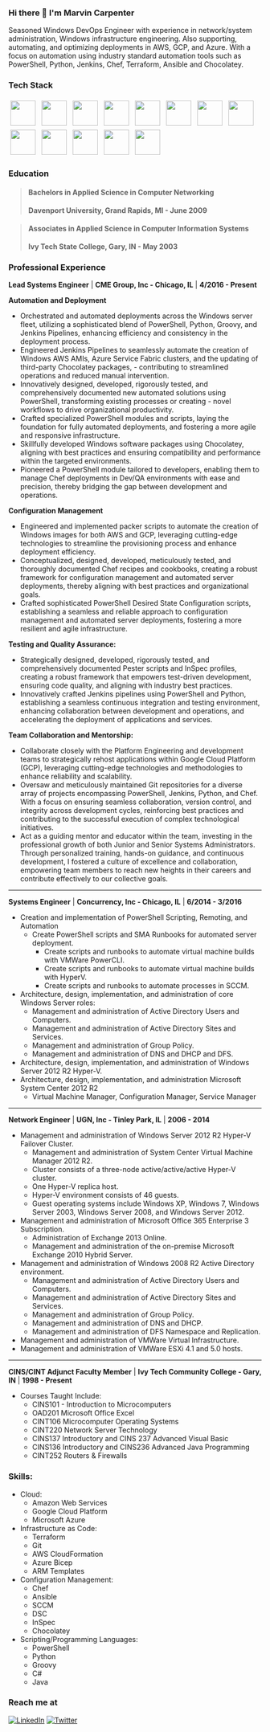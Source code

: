 ### Hi there 👋 I'm Marvin Carpenter

<!--
**mcarpenter2840/mcarpenter2840** is a ✨ _special_ ✨ repository because its `README.md` (this file) appears on your GitHub profile.

Here are some ideas to get you started:

- 🔭 I’m currently working on ...
- 🌱 I’m currently learning ...
- 👯 I’m looking to collaborate on ...
- 🤔 I’m looking for help with ...
- 💬 Ask me about ...
- 📫 How to reach me: ...
- 😄 Pronouns: ...
- ⚡ Fun fact: ...
-->
<p>
    Seasoned Windows DevOps Engineer with experience in network/system administration, Windows infrastructure engineering. Also supporting, automating, and optimizing deployments in AWS, GCP, and Azure. With a focus on automation using industry standard automation tools such as PowerShell, Python, Jenkins, Chef, Terraform, Ansible and Chocolatey.
</p>

### Tech Stack
<p>
    <img height="50" width="50" src="https://simpleicons.org/icons/amazonaws.svg" style="vertical-align:top; margin:4px"/>
    <img height="50" width="50" src="https://simpleicons.org/icons/ansible.svg"  style="vertical-align:top; margin:4px"/>
    <img height="50" width="50" src="https://simpleicons.org/icons/microsoftazure.svg" style="vertical-align:top; margin:4px" />
    <img height="50" width="50" src="https://simpleicons.org/icons/powershell.svg" style="vertical-align:top; margin:4px"/>
    <img height="50" width="50" src="https://simpleicons.org/icons/chef.svg" style="vertical-align:top; margin:4px"/>
    <img height="50" width="50" src="https://simpleicons.org/icons/terraform.svg" style="vertical-align:top; margin:4px"/>
    <img height="50" width="50" src="https://simpleicons.org/icons/docker.svg" style="vertical-align:top; margin:4px"/>
    <img height="50" width="50" src="https://simpleicons.org/icons/kubernetes.svg" style="vertical-align:top; margin:4px"/>
    <img height="50" width="50" src="https://simpleicons.org/icons/chocolatey.svg" style="vertical-align:top; margin:4px"/>
    <img height="50" width="50" src="https://simpleicons.org/icons/jenkins.svg" style="vertical-align:top; margin:4px"/>
    <img height="50" width="50" src="https://simpleicons.org/icons/googlecloud.svg" style="vertical-align:top; margin:4px"/>
    <img height="50" width="50" src="https://simpleicons.org/icons/windows.svg" style="vertical-align:top; margin:4px"/>
    <img height="50" width="50" src="https://simpleicons.org/icons/linux.svg" style="vertical-align:top; margin:4px"/>
</p>

### Education
> #### **Bachelors in Applied Science in Computer Networking**
> **Davenport University, Grand Rapids, MI - June 2009**

> #### **Associates in Applied Science in Computer Information Systems**
> **Ivy Tech State College, Gary, IN - May 2003**

### Professional Experience
**Lead Systems Engineer** | **CME Group, Inc - Chicago, IL** | **4/2016 - Present**

**Automation and Deployment**
- Orchestrated and automated deployments across the Windows server fleet, utilizing a sophisticated blend of PowerShell, Python, Groovy, and Jenkins Pipelines, enhancing efficiency and consistency in the deployment process.
- Engineered Jenkins Pipelines to seamlessly automate the creation of Windows AWS AMIs, Azure Service Fabric clusters, and the updating of third-party Chocolatey packages, - contributing to streamlined operations and reduced manual intervention.
- Innovatively designed, developed, rigorously tested, and comprehensively documented new automated solutions using PowerShell, transforming existing processes or creating - novel workflows to drive organizational productivity.
- Crafted specialized PowerShell modules and scripts, laying the foundation for fully automated deployments, and fostering a more agile and responsive infrastructure.
- Skillfully developed Windows software packages using Chocolatey, aligning with best practices and ensuring compatibility and performance within the targeted environments.
- Pioneered a PowerShell module tailored to developers, enabling them to manage Chef deployments in Dev/QA environments with ease and precision, thereby bridging the gap between development and operations.

**Configuration Management**
- Engineered and implemented packer scripts to automate the creation of Windows images for both AWS and GCP, leveraging cutting-edge technologies to streamline the provisioning process and enhance deployment efficiency.
- Conceptualized, designed, developed, meticulously tested, and thoroughly documented Chef recipes and cookbooks, creating a robust framework for configuration management and automated server deployments, thereby aligning with best practices and organizational goals.
- Crafted sophisticated PowerShell Desired State Configuration scripts, establishing a seamless and reliable approach to configuration management and automated server deployments, fostering a more resilient and agile infrastructure.

**Testing and Quality Assurance:**
- Strategically designed, developed, rigorously tested, and comprehensively documented Pester scripts and InSpec profiles, creating a robust framework that empowers test-driven development, ensuring code quality, and aligning with industry best practices.
- Innovatively crafted Jenkins pipelines using PowerShell and Python, establishing a seamless continuous integration and testing environment, enhancing collaboration between development and operations, and accelerating the deployment of applications and services.

**Team Collaboration and Mentorship:**
- Collaborate closely with the Platform Engineering and development teams to strategically rehost applications within Google Cloud Platform (GCP), leveraging cutting-edge technologies and methodologies to enhance reliability and scalability.
- Oversaw and meticulously maintained Git repositories for a diverse array of projects encompassing PowerShell, Jenkins, Python, and Chef. With a focus on ensuring seamless collaboration, version control, and integrity across development cycles, reinforcing best practices and contributing to the successful execution of complex technological initiatives.
- Act as a guiding mentor and educator within the team, investing in the professional growth of both Junior and Senior Systems Administrators. Through personalized training, hands-on guidance, and continuous development, I fostered a culture of excellence and collaboration, empowering team members to reach new heights in their careers and contribute effectively to our collective goals.
-------------------------- ---------------------------------- ---------------------
**Systems Engineer** | **Concurrency, Inc - Chicago, IL** | **6/2014 - 3/2016**
- Creation and implementation of PowerShell Scripting, Remoting, and Automation
  - Create PowerShell scripts and SMA Runbooks for automated server deployment.
    - Create scripts and runbooks to automate virtual machine builds with VMWare PowerCLI.
    - Create scripts and runbooks to automate virtual machine builds with HyperV.
    - Create scripts and runbooks to automate processes in SCCM.
- Architecture, design, implementation, and administration of core Windows Server roles:
  - Management and administration of Active Directory Users and Computers.
  - Management and administration of Active Directory Sites and Services.
  - Management and administration of Group Policy.
  - Management and administration of DNS and DHCP and DFS.
- Architecture, design, implementation, and administration of Windows Server 2012 R2 Hyper-V.
- Architecture, design, implementation, and administration Microsoft System Center 2012 R2
  - Virtual Machine Manager, Configuration Manager, Service Manager
-------------------------- ---------------------------------- ---------------------
**Network Engineer** | **UGN, Inc - Tinley Park, IL** | **2006 - 2014**
- Management and administration of Windows Server 2012 R2 Hyper-V Failover Cluster.
  - Management and administration of System Center Virtual Machine Manager 2012 R2.
  - Cluster consists of a three-node active/active/active Hyper-V cluster.
  - One Hyper-V replica host.
  - Hyper-V environment consists of 46 guests.
  - Guest operating systems include Windows XP, Windows 7, Windows Server 2003, Windows Server 2008, and Windows Server 2012.
- Management and administration of Microsoft Office 365 Enterprise 3 Subscription.
  - Administration of Exchange 2013 Online.
  - Management and administration of the on-premise Microsoft Exchange 2010 Hybrid Server.
- Management and administration of Windows 2008 R2 Active Directory environment.
  - Management and administration of Active Directory Users and Computers.
  - Management and administration of Active Directory Sites and Services.
  - Management and administration of Group Policy.
  - Management and administration of DNS and DHCP.
  - Management and administration of DFS Namespace and Replication.
- Management and administration of VMWare Virtual Infrastructure.
- Management and administration of VMWare ESXi 4.1 and 5.0 hosts.
-------------------------- ---------------------------------- ---------------------
**CINS/CINT Adjunct Faculty Member** | **Ivy Tech Community College - Gary, IN** | **1998 - Present**
- Courses Taught Include:
  - CINS101 - Introduction to Microcomputers
  - OAD201 Microsoft Office Excel
  - CINT106 Microcomputer Operating Systems
  - CINT220 Network Server Technology
  - CINS137 Introductory and CINS 237 Advanced Visual Basic
  - CINS136 Introductory and CINS236 Advanced Java Programming
  - CINT252 Routers & Firewalls

### Skills:
- Cloud: 
  - Amazon Web Services
  - Google Cloud Platform
  - Microsoft Azure
- Infrastructure as Code: 
  - Terraform
  - Git
  - AWS CloudFormation
  - Azure Bicep
  - ARM Templates
- Configuration Management: 
  - Chef
  - Ansible
  - SCCM
  - DSC
  - InSpec
  - Chocolatey
- Scripting/Programming Languages: 
  - PowerShell 
  - Python
  - Groovy
  - C#
  - Java

### Reach me at

<a href="https://www.linkedin.com/in/marvincarpenter/" target="_blank"><img alt="LinkedIn" src="https://img.shields.io/badge/LinkedIn-@marvincarpenter-blue?style=flat&logo=linkedin"></a>
<a href="https://twitter.com/devonfury" target="_blank"><img alt="Twitter" src="https://img.shields.io/twitter/follow/devonfury?style=social"></a>

